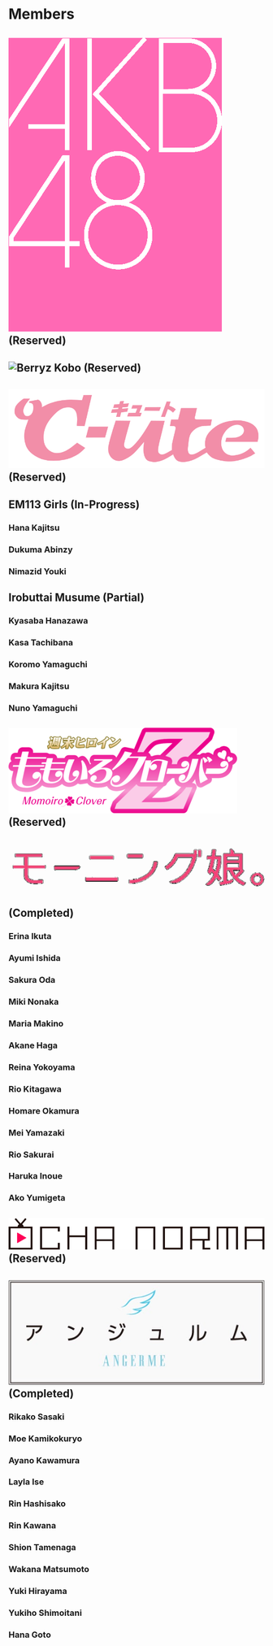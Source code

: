 # Members
## ![AKB48](https://github.com/TG635-alt126xA/ExtendedMaster113/blob/main/AKB48_logo(pink).png) (Reserved)
## ![Berryz Kobo](https://upload.wikimedia.org/wikipedia/fr/1/16/Logo_Berryz_Kobo.jpg) (Reserved)
## ![C-ute](https://github.com/TG635-alt126xA/ExtendedMaster113/blob/main/Cute.svg) (Reserved)
## EM113 Girls (In-Progress)
### Hana Kajitsu
### Dukuma Abinzy
### Nimazid Youki
## Irobuttai Musume (Partial)
### Kyasaba Hanazawa
### Kasa Tachibana
### Koromo Yamaguchi
### Makura Kajitsu
### Nuno Yamaguchi
## ![Momoiro](https://github.com/TG635-alt126xA/ExtendedMaster113/blob/main/Momoiro_Clover_Z_logo.png) (Reserved)
## ![Momusu](https://github.com/TG635-alt126xA/ExtendedMaster113/blob/main/MorningMusumeLogo.png) (Completed)
### Erina Ikuta
### Ayumi Ishida
### Sakura Oda
### Miki Nonaka
### Maria Makino
### Akane Haga
### Reina Yokoyama
### Rio Kitagawa
### Homare Okamura
### Mei Yamazaki
### Rio Sakurai
### Haruka Inoue
### Ako Yumigeta
## ![OCHA NORMA](https://github.com/TG635-alt126xA/ExtendedMaster113/blob/main/OCHANORMALogo2022.png) (Reserved)
## ![S/mileage](https://github.com/TG635-alt126xA/ExtendedMaster113/blob/main/ANGERMElogo-katakana.png) (Completed)
### Rikako Sasaki
### Moe Kamikokuryo
### Ayano Kawamura
### Layla Ise
### Rin Hashisako
### Rin Kawana
### Shion Tamenaga
### Wakana Matsumoto
### Yuki Hirayama
### Yukiho Shimoitani
### Hana Goto
